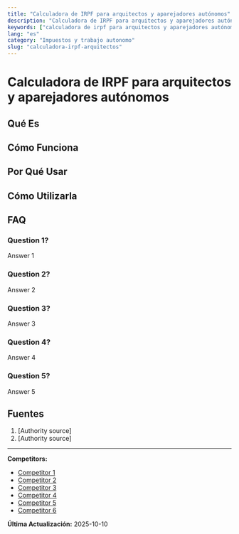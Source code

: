 ```yaml
---
title: "Calculadora de IRPF para arquitectos y aparejadores autónomos"
description: "Calculadora de IRPF para arquitectos y aparejadores autónomos"
keywords: ["calculadora de irpf para arquitectos y aparejadores autónomos"]
lang: "es"
category: "Impuestos y trabajo autonomo"
slug: "calculadora-irpf-arquitectos"
---
```


# Calculadora de IRPF para arquitectos y aparejadores autónomos

<!-- TODO: Add introduction -->

## Qué Es

<!-- TODO: Explain what this calculator does -->

## Cómo Funciona

<!-- TODO: Explain methodology -->

## Por Qué Usar

<!-- TODO: List benefits -->

## Cómo Utilizarla

<!-- TODO: Step-by-step guide -->

## FAQ

### Question 1?
Answer 1

### Question 2?
Answer 2

### Question 3?
Answer 3

### Question 4?
Answer 4

### Question 5?
Answer 5

## Fuentes

1. [Authority source]
2. [Authority source]

---

**Competitors:**
- [Competitor 1](https://autonomoinfo.com/calculadora-autonomo-facturas/)
- [Competitor 2](https://javilinares.com/calculadora/irpf-autonomos/)
- [Competitor 3](https://www.ineaf.es/calculadoras-financieras/calculadora-irpf-autonomos)
- [Competitor 4](https://www.billin.net/calculadora/)
- [Competitor 5](https://www.impulsa-empresa.es/como-calcular-irpf-autonomos/)
- [Competitor 6](https://www.occident.com/canal/autonomos-pymes/calcular/calculadora-autonomos-irpf-iva)

**Última Actualización:** 2025-10-10
